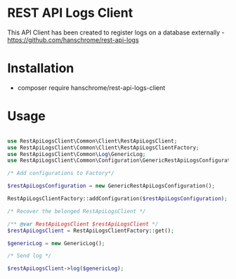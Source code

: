 # REST API Logs Client

This API Client has been created to register logs on a database externally - https://github.com/hanschrome/rest-api-logs

# Installation

* composer require hanschrome/rest-api-logs-client

# Usage

```php

use RestApiLogsClient\Common\Client\RestApiLogsClient;
use RestApiLogsClient\Common\Client\RestApiLogsClientFactory;
use RestApiLogsClient\Common\Log\GenericLog;
use RestApiLogsClient\Common\Configuration\GenericRestApiLogsConfiguration;

/* Add configurations to Factory*/

$restApiLogsConfiguration = new GenericRestApiLogsConfiguration();

RestApiLogsClientFactory::addConfiguration($restApiLogsConfiguration);

/* Recover the belonged RestApiLogsClient */

/** @var RestApiLogsClient $restApiLogsClient */
$restApiLogsClient = RestApiLogsClientFactory::get();

$genericLog = new GenericLog();

/* Send log */

$restApiLogsClient->log($genericLog);

```
